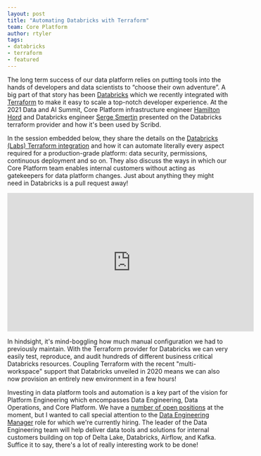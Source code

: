 ```yaml
---
layout: post
title: "Automating Databricks with Terraform"
team: Core Platform
author: rtyler
tags:
- databricks
- terraform
- featured
---
```


The long term success of our data platform relies on putting tools into the
hands of developers and data scientists to “choose their own adventure”. A big
part of that story has been [Databricks](https://databricks.com) which we
recently integrated with [Terraform](https://terraform.io) to make it easy to
scale a top-notch developer experience. At the 2021 Data and AI Summit, Core
Platform infrastructure engineer [Hamilton
Hord](https://github.com/HamiltonHord) and Databricks engineer [Serge
Smertin](https://github.com/nfx) presented on the Databricks terraform provider
and how it's been used by Scribd.

In the session embedded below, they share the details on the [Databricks (Labs)
Terraform
integration](https://github.com/databrickslabs/terraform-provider-databricks)
and how it can automate literally every aspect required for a production-grade
platform: data security, permissions, continuous deployment and so on. They
also discuss the ways in which our Core Platform team enables internal
customers without acting as gatekeepers for data platform changes. Just about
anything they might need in Databricks is a pull request away! 

<center>
<iframe width="560" height="315" src="https://www.youtube-nocookie.com/embed/h8LrVmb4W2Q" title="YouTube video player" frameborder="0" allow="accelerometer; autoplay; clipboard-write; encrypted-media; gyroscope; picture-in-picture" allowfullscreen></iframe>
</center>


In hindsight, it's mind-boggling how much manual configuration we had to
previously maintain. With the Terraform provider for Databricks we can very
easily test, reproduce, and audit hundreds of different business critical
Databricks resources. Coupling Terraform with the recent "multi-workspace"
support that Databricks unveiled in 2020 means we can also now provision an
entirely new environment in a few hours!

Investing in data platform tools and automation is a key part of the vision for
Platform Engineering which encompasses Data Engineering, Data Operations, and
Core Platform. We have a [number of open positions](/careers/#open-positions)
at the moment, but I wanted to call special attention to the [Data Engineering
Manager](https://jobs.lever.co/scribd/e2187c1c-a1d6-4b77-bde6-acc997f68156)
role for which we're currently hiring. The leader of the Data Engineering team
will help deliver data tools and solutions for internal customers building on
top of Delta Lake, Databricks, Airflow, and Kafka. Suffice it to say, there's a
lot of really interesting work to be done!
